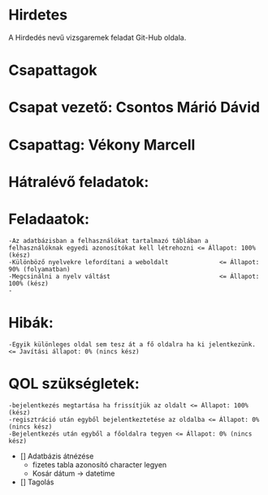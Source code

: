 # Hirdetes
A Hirdedés nevű vizsgaremek feladat Git-Hub oldala.

##

# Csapattagok


# Csapat vezető: Csontos Márió Dávid

# Csapattag: Vékony Marcell

##

# Hátralévő feladatok:

  # Feladaatok:

    -Az adatbázisban a felhasználókat tartalmazó táblában a felhasználóknak egyedi azonosítókat kell létrehozni <= Állapot: 100% (kész)
    -Különböző nyelvekre lefordítani a weboldalt              <= Állapot: 90% (folyamatban)
    -Megcsinálni a nyelv váltást                              <= Állapot: 100% (kész)
    -

  # Hibák:

    -Egyik különleges oldal sem tesz át a fő oldalra ha ki jelentkezünk. <= Javítási állapot: 0% (nincs kész)
    
  # QOL szükségletek:

    -bejelentkezés megtartása ha frissítjük az oldalt <= Állapot: 100% (kész)
    -regisztráció után egyből bejelentkeztetése az oldalba <= Állapot: 0% (nincs kész)
    -Bejelentkezés után egyből a főoldalra tegyen <= Állapot: 0% (nincs kész)

- [] Adatbázis átnézése 
  - fizetes tabla azonosító character legyen
  - Kosár dátum -> datetime
- [] Tagolás
